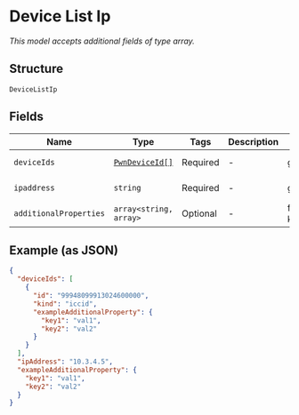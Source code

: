 
# Device List Ip

*This model accepts additional fields of type array.*

## Structure

`DeviceListIp`

## Fields

| Name | Type | Tags | Description | Getter | Setter |
|  --- | --- | --- | --- | --- | --- |
| `deviceIds` | [`PwnDeviceId[]`](../../doc/models/pwn-device-id.md) | Required | - | getDeviceIds(): array | setDeviceIds(array deviceIds): void |
| `ipaddress` | `string` | Required | - | getIpaddress(): string | setIpaddress(string ipaddress): void |
| `additionalProperties` | `array<string, array>` | Optional | - | findAdditionalProperty(string key): array | additionalProperty(string key, array value): void |

## Example (as JSON)

```json
{
  "deviceIds": [
    {
      "id": "99948099913024600000",
      "kind": "iccid",
      "exampleAdditionalProperty": {
        "key1": "val1",
        "key2": "val2"
      }
    }
  ],
  "ipAddress": "10.3.4.5",
  "exampleAdditionalProperty": {
    "key1": "val1",
    "key2": "val2"
  }
}
```

